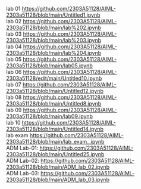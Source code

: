 lab 01 https://github.com/2303A51128/AIML-2303a51128/blob/main/Untitled1.ipynb       
lab 02 https://github.com/2303A51128/AIML-2303a51128/blob/main/lab%202.ipynb       
lab 03 https://github.com/2303A51128/AIML-2303a51128/blob/main/lab%203.ipynb                 
lab 04 https://github.com/2303A51128/AIML-2303a51128/blob/main/lab%204.ipynb    
lab 05 https://github.com/2303A51128/AIML-2303a51128/blob/main/lab05.ipynb     
lab 06 https://github.com/2303A51128/AIML-2303a51128/edit/main/Untitled10.ipynb             
lab 07 https://github.com/2303A51128/AIML-2303a51128/blob/main/Untitled12.ipynb               
lab 08 https://github.com/2303A51128/AIML-2303a51128/blob/main/Untitled8.ipynb             
lab 09 https://github.com/2303A51128/AIML-2303a51128/blob/main/lab09.ipynb            
lab 10 https://github.com/2303A51128/AIML-2303a51128/blob/main/Untitled14.ipynb      
 lab exam https://github.com/2303A51128/AIML-2303a51128/blob/main/lab_exam_.ipynb   
 ADM Lab-01: https://github.com/2303A51128/AIML-2303a51128/blob/main/Untitled25.ipynb     
 ADM Lab-02: https://github.com/2303A51128/AIML-2303a51128/blob/main/ADM_lab_02.ipynb        
 ADM Lab-03: https://github.com/2303A51128/AIML-2303a51128/blob/main/ADM_lab_03.ipynb      
 
